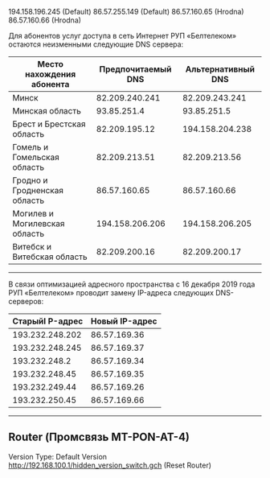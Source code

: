 194.158.196.245 (Default)
86.57.255.149 (Default)
86.57.160.65 (Hrodna)
86.57.160.66 (Hrodna)

Для абонентов услуг доступа в сеть Интернет РУП «Белтелеком» остаются неизменными следующие DNS сервера:

| **Место нахождения абонента** | **Предпочитаемый DNS** | **Альтернативный DNS** |
| ----------------------------- | ---------------------- | ---------------------- |
| Минск                         | 82.209.240.241         | 82.209.243.241         |
| Минская область               | 93.85.251.4            | 93.85.251.5            |
| Брест и Брестская область     | 82.209.195.12          | 194.158.204.238        |
| Гомель и Гомельская область   | 82.209.213.51          | 82.209.213.56          |
| Гродно и Гродненская область  | 86.57.160.65           | 86.57.160.66           |
| Могилев и Могилевская область | 194.158.206.206        | 194.158.206.205        |
| Витебск и Витебская область   | 82.209.200.16          | 82.209.200.17          |

___

В связи оптимизацией адресного пространства с 16 декабря 2019 года РУП «Белтелеком» проводит замену IP-адреса следующих DNS-серверов:

| **СтарыйI P-адрес** | **Новый IP-адрес** |
| ------------------- | ------------------ |
| 193.232.248.202     | 86.57.169.36       |
| 193.232.248.245     | 86.57.169.37       |
| 193.232.248.2       | 86.57.169.34       |
| 193.232.248.45      | 86.57.169.35       |
| 193.232.249.44      | 86.57.169.26       |
| 193.232.250.45      | 86.57.169.66       |
___
## Router (Промсвязь MT-PON-AT-4)

Version Type: Default Version
http://192.168.100.1/hidden_version_switch.gch (Reset Router)
